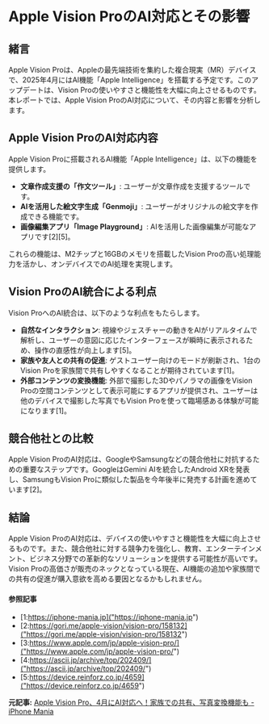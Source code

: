 # Apple Vision ProのAI対応とその影響

## 緒言

Apple Vision Proは、Appleの最先端技術を集約した複合現実（MR）デバイスで、2025年4月にはAI機能「Apple Intelligence」を搭載する予定です。このアップデートは、Vision Proの使いやすさと機能性を大幅に向上させるものです。本レポートでは、Apple Vision ProのAI対応について、その内容と影響を分析します。

## Apple Vision ProのAI対応内容

Apple Vision Proに搭載されるAI機能「Apple Intelligence」は、以下の機能を提供します。

- **文章作成支援の「作文ツール」**: ユーザーが文章作成を支援するツールです。
- **AIを活用した絵文字生成「Genmoji」**: ユーザーがオリジナルの絵文字を作成できる機能です。
- **画像編集アプリ「Image Playground」**: AIを活用した画像編集が可能なアプリです[2][5]。

これらの機能は、M2チップと16GBのメモリを搭載したVision Proの高い処理能力を活かし、オンデバイスでのAI処理を実現します。

## Vision ProのAI統合による利点

Vision ProへのAI統合は、以下のような利点をもたらします。

- **自然なインタラクション**: 視線やジェスチャーの動きをAIがリアルタイムで解析し、ユーザーの意図に応じたインターフェースが瞬時に表示されるため、操作の直感性が向上します[5]。
- **家族や友人との共有の促進**: ゲストユーザー向けのモードが刷新され、1台のVision Proを家族間で共有しやすくなることが期待されています[1]。
- **外部コンテンツの変換機能**: 外部で撮影した3Dやパノラマの画像をVision Proの空間コンテンツとして表示可能にするアプリが提供され、ユーザーは他のデバイスで撮影した写真でもVision Proを使って臨場感ある体験が可能になります[1]。

## 競合他社との比較

Apple Vision ProのAI対応は、GoogleやSamsungなどの競合他社に対抗するための重要なステップです。GoogleはGemini AIを統合したAndroid XRを発表し、SamsungもVision Proに類似した製品を今年後半に発売する計画を進めています[2]。

## 結論

Apple Vision ProのAI対応は、デバイスの使いやすさと機能性を大幅に向上させるものです。また、競合他社に対する競争力を強化し、教育、エンターテインメント、ビジネス分野での革新的なソリューションを提供する可能性が高いです。Vision Proの高価さが販売のネックとなっている現在、AI機能の追加や家族間での共有の促進が購入意欲を高める要因となるかもしれません。

#### 参照記事
- [1:https://iphone-mania.jp]("https://iphone-mania.jp")
- [2:https://gori.me/apple-vision/vision-pro/158132]("https://gori.me/apple-vision/vision-pro/158132")
- [3:https://www.apple.com/jp/apple-vision-pro/]("https://www.apple.com/jp/apple-vision-pro/")
- [4:https://ascii.jp/archive/top/202409/]("https://ascii.jp/archive/top/202409/")
- [5:https://device.reinforz.co.jp/4659]("https://device.reinforz.co.jp/4659")


**元記事:** [Apple Vision Pro、4月にAI対応へ！家族での共有、写真変換機能も - iPhone Mania](https://iphone-mania.jp/vision_pro-592553/)